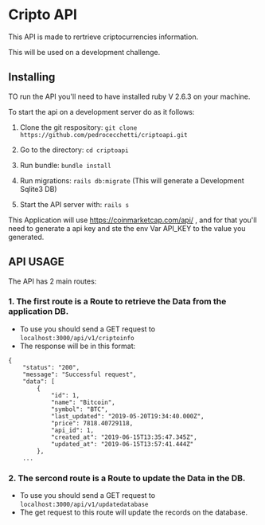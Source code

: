 # Cripto API

This API is made to rertrieve criptocurrencies information. 

This will be used on a development challenge. 


## Installing 

TO run the API you'll need to have installed ruby V 2.6.3 on your machine. 

To start the api on a development server do as it follows:

1. Clone the git respository:
```git clone https://github.com/pedrocecchetti/criptoapi.git```

2. Go to the directory:
```cd criptoapi```

3. Run bundle:
```bundle install ```

4. Run migrations:
```rails db:migrate```
(This will generate a Development Sqlite3 DB)

5. Start the API server with:
```rails s```

This Application will use https://coinmarketcap.com/api/ , and for that you'll need to generate a api key and ste the env Var API_KEY to the value you generated.


## API USAGE

The API has 2 main routes: 

### 1. The first route is a Route to retrieve the Data from the application DB.
- To use you should send a GET request to `localhost:3000/api/v1/criptoinfo`
- The response will be in this format:
```
{
    "status": "200",
    "message": "Successful request",
    "data": [
        {
            "id": 1,
            "name": "Bitcoin",
            "symbol": "BTC",
            "last_updated": "2019-05-20T19:34:40.000Z",
            "price": 7818.40729118,
            "api_id": 1,
            "created_at": "2019-06-15T13:35:47.345Z",
            "updated_at": "2019-06-15T13:57:41.444Z"
        },
    ...
```

### 2. The sercond route is a Route to update the Data in the DB.
- To use you should send a GET request to `localhost:3000/api/v1/updatedatabase`
- The get request to this route will update the records on the database.    